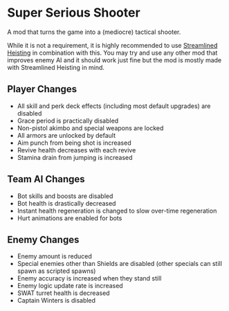 # Super Serious Shooter

A mod that turns the game into a (mediocre) tactical shooter.

While it is not a requirement, it is highly recommended to use [Streamlined Heisting](https://github.com/segabl/pd2-streamlined-heisting) in combination with this.
You may try and use any other mod that improves enemy AI and it should work just fine but the mod is mostly made with Streamlined Heisting in mind.

## Player Changes

- All skill and perk deck effects (including most default upgrades) are disabled
- Grace period is practically disabled
- Non-pistol akimbo and special weapons are locked
- All armors are unlocked by default
- Aim punch from being shot is increased
- Revive health decreases with each revive
- Stamina drain from jumping is increased

## Team AI Changes

- Bot skills and boosts are disabled
- Bot health is drastically decreased
- Instant health regeneration is changed to slow over-time regeneration
- Hurt animations are enabled for bots

## Enemy Changes

- Enemy amount is reduced
- Special enemies other than Shields are disabled (other specials can still spawn as scripted spawns)
- Enemy accuracy is increased when they stand still
- Enemy logic update rate is increased
- SWAT turret health is decreased
- Captain Winters is disabled
